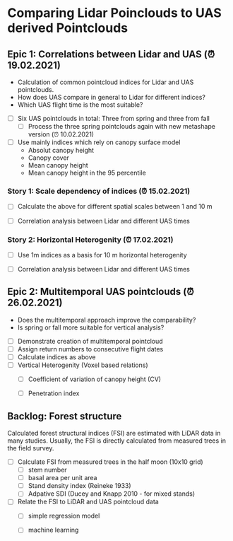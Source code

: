 # Comparing Lidar Poinclouds to UAS derived Pointclouds


## Epic 1: Correlations between Lidar and UAS (:alarm_clock: 19.02.2021)

- Calculation of common pointcloud indices for Lidar and UAS pointclouds.
- How does UAS compare in general to Lidar for different indices?
- Which UAS flight time is the most suitable?

- [ ] Six UAS pointclouds in total: Three from spring and three from fall
    - [ ] Process the three spring pointclouds again with new metashape version (:alarm_clock: 10.02.2021)
- [ ] Use mainly indices which rely on canopy surface model 
    - Absolut canopy height
    - Canopy cover
    - Mean canopy height
    - Mean canopy height in the 95 percentile

### Story 1: Scale dependency of indices (:alarm_clock: 15.02.2021)

- [ ] Calculate the above for different spatial scales between 1 and 10 m
- [ ] Correlation analysis between Lidar and different UAS times


### Story 2: Horizontal Heterogenity (:alarm_clock: 17.02.2021)

- [ ] Use 1m indices as a basis for 10 m horizontal heterogenity
- [ ] Correlation analysis between Lidar and different UAS times 



## Epic 2: Multitemporal UAS pointclouds (:alarm_clock: 26.02.2021)

- Does the multitemporal approach improve the comparability?
- Is spring or fall more suitable for vertical analysis?


- [ ] Demonstrate creation of multitemporal pointcloud
- [ ] Assign return numbers to consecutive flight dates
- [ ] Calculate indices as above
- [ ] Vertical Heterogenity (Voxel based relations)
  - [ ] Coefficient of variation of canopy height (CV)
  - [ ] Penetration index
  


## Backlog: Forest structure

Calculated forest structural indices (FSI) are estimated with LiDAR data in many studies.
Usually, the FSI is directly calculated from measured trees in the field survey.

- [ ] Calculate FSI from measured trees in the half moon (10x10 grid)
	- [ ] stem number
	- [ ] basal area per unit area
	- [ ] Stand density index (Reineke 1933)
	- [ ] Adpative SDI (Ducey and Knapp 2010 - for mixed stands)

- [ ] Relate the FSI to LiDAR and UAS pointcloud data
	- [ ] simple regression model
	- [ ] machine learning


